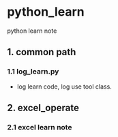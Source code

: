 # python_learn
python learn note

## 1. common path
### 1.1 log_learn.py
* log learn code, log use tool class.

## 2. excel_operate
### 2.1 excel learn note

